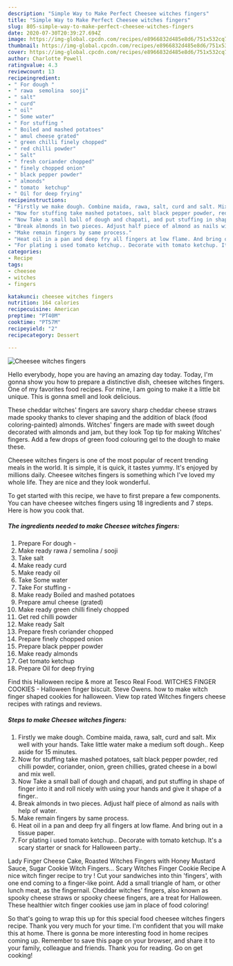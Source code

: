 ```yaml
---
description: "Simple Way to Make Perfect Cheesee witches fingers"
title: "Simple Way to Make Perfect Cheesee witches fingers"
slug: 805-simple-way-to-make-perfect-cheesee-witches-fingers
date: 2020-07-30T20:39:27.694Z
image: https://img-global.cpcdn.com/recipes/e8966832d485e8d6/751x532cq70/cheesee-witches-fingers-recipe-main-photo.jpg
thumbnail: https://img-global.cpcdn.com/recipes/e8966832d485e8d6/751x532cq70/cheesee-witches-fingers-recipe-main-photo.jpg
cover: https://img-global.cpcdn.com/recipes/e8966832d485e8d6/751x532cq70/cheesee-witches-fingers-recipe-main-photo.jpg
author: Charlotte Powell
ratingvalue: 4.3
reviewcount: 13
recipeingredient:
- " For dough "
- " rawa  semolina  sooji"
- " salt"
- " curd"
- " oil"
- " Some water"
- " For stuffing "
- " Boiled and mashed potatoes"
- " amul cheese grated"
- " green chilli finely chopped"
- " red chilli powder"
- " Salt"
- " fresh coriander chopped"
- " finely chopped onion"
- " black pepper powder"
- " almonds"
- " tomato  ketchup"
- " Oil for deep frying"
recipeinstructions:
- "Firstly we make dough. Combine maida, rawa, salt, curd and salt. Mix well with your hands. Take little water make a medium soft dough.. Keep aside for 15 minutes."
- "Now for stuffing take mashed potatoes, salt black pepper powder, red chilli powder, coriander, onion, green chillies, grated cheese in a bowl and mix well."
- "Now Take a small ball of dough and chapati, and put stuffing in shape of finger into it and roll nicely with using your hands and give it shape of a finger.."
- "Break almonds in two pieces. Adjust half piece of almond as nails with help of water."
- "Make remain fingers by same process."
- "Heat oil in a pan and deep fry all fingers at low flame. And bring out in a tissue paper."
- "For plating i used tomato ketchup.. Decorate with tomato ketchup. It&#39;s a scary starter or snack for Halloween party.."
categories:
- Recipe
tags:
- cheesee
- witches
- fingers

katakunci: cheesee witches fingers 
nutrition: 164 calories
recipecuisine: American
preptime: "PT40M"
cooktime: "PT57M"
recipeyield: "2"
recipecategory: Dessert

---
```



![Cheesee witches fingers](https://img-global.cpcdn.com/recipes/e8966832d485e8d6/751x532cq70/cheesee-witches-fingers-recipe-main-photo.jpg)

Hello everybody, hope you are having an amazing day today. Today, I'm gonna show you how to prepare a distinctive dish, cheesee witches fingers. One of my favorites food recipes. For mine, I am going to make it a little bit unique. This is gonna smell and look delicious.

These cheddar witches&#39; fingers are savory sharp cheddar cheese straws made spooky thanks to clever shaping and the addition of black (food coloring-painted) almonds. Witches&#39; fingers are made with sweet dough decorated with almonds and jam, but they look Top tip for making Witches&#39; fingers. Add a few drops of green food colouring gel to the dough to make these.

Cheesee witches fingers is one of the most popular of recent trending meals in the world. It is simple, it is quick, it tastes yummy. It's enjoyed by millions daily. Cheesee witches fingers is something which I've loved my whole life. They are nice and they look wonderful.


To get started with this recipe, we have to first prepare a few components. You can have cheesee witches fingers using 18 ingredients and 7 steps. Here is how you cook that.

<!--inarticleads1-->

##### The ingredients needed to make Cheesee witches fingers:

1. Prepare  For dough -
1. Make ready  rawa / semolina / sooji
1. Take  salt
1. Make ready  curd
1. Make ready  oil
1. Take  Some water
1. Take  For stuffing -
1. Make ready  Boiled and mashed potatoes
1. Prepare  amul cheese (grated)
1. Make ready  green chilli finely chopped
1. Get  red chilli powder
1. Make ready  Salt
1. Prepare  fresh coriander chopped
1. Prepare  finely chopped onion
1. Prepare  black pepper powder
1. Make ready  almonds
1. Get  tomato  ketchup
1. Prepare  Oil for deep frying


Find this Halloween recipe &amp; more at Tesco Real Food. WITCHES FINGER COOKIES - Halloween finger biscuit. Steve Owens. how to make witch finger shaped cookies for halloween. View top rated Witches fingers cheese recipes with ratings and reviews. 

<!--inarticleads2-->

##### Steps to make Cheesee witches fingers:

1. Firstly we make dough. Combine maida, rawa, salt, curd and salt. Mix well with your hands. Take little water make a medium soft dough.. Keep aside for 15 minutes.
1. Now for stuffing take mashed potatoes, salt black pepper powder, red chilli powder, coriander, onion, green chillies, grated cheese in a bowl and mix well.
1. Now Take a small ball of dough and chapati, and put stuffing in shape of finger into it and roll nicely with using your hands and give it shape of a finger..
1. Break almonds in two pieces. Adjust half piece of almond as nails with help of water.
1. Make remain fingers by same process.
1. Heat oil in a pan and deep fry all fingers at low flame. And bring out in a tissue paper.
1. For plating i used tomato ketchup.. Decorate with tomato ketchup. It&#39;s a scary starter or snack for Halloween party..


Lady Finger Cheese Cake, Roasted Witches Fingers with Honey Mustard Sauce, Sugar Cookie Witch Fingers… Scary Witches Finger Cookie Recipe A nice witch finger recipe to try ! Cut your sandwiches into thin &#39;fingers&#39;, with one end coming to a finger-like point. Add a small triangle of ham, or other lunch meat, as the fingernail. Cheddar witches&#39; fingers, also known as spooky cheese straws or spooky cheese fingers, are a treat for Halloween. These healthier witch finger cookies use jam in place of food coloring! 

So that's going to wrap this up for this special food cheesee witches fingers recipe. Thank you very much for your time. I'm confident that you will make this at home. There is gonna be more interesting food in home recipes coming up. Remember to save this page on your browser, and share it to your family, colleague and friends. Thank you for reading. Go on get cooking!
